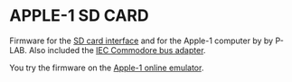 # APPLE-1 SD CARD

Firmware for the [SD card interface](https://p-l4b.github.io/sdcard/) and for the Apple-1 computer by by P-LAB. Also included the [IEC Commodore bus adapter](https://p-l4b.github.io/iec/).

You try the firmware on the [Apple-1 online emulator](https://nippur72.github.io/apple1-emu/).




